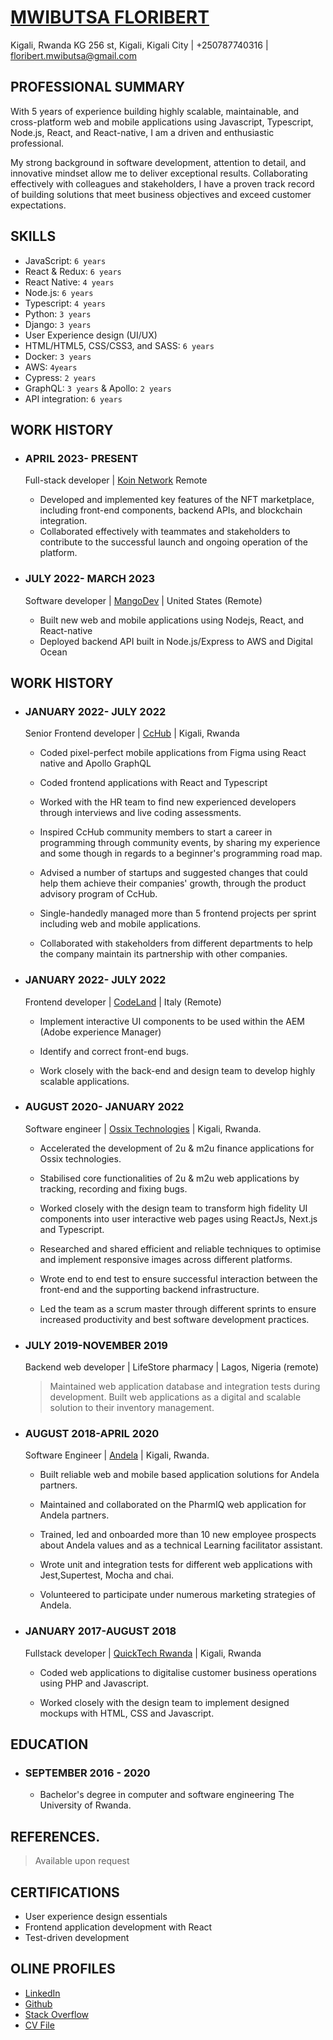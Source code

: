# [MWIBUTSA FLORIBERT](https://www.mwibutsa.com/)

Kigali, Rwanda KG 256 st, Kigali, Kigali City | +250787740316 | floribert.mwibutsa@gmail.com

## PROFESSIONAL SUMMARY

With 5 years of experience building highly scalable, maintainable, and cross-platform web and mobile applications using Javascript, Typescript, Node.js, React, and React-native, I am a driven and enthusiastic professional.

My strong background in software development, attention to detail, and innovative mindset allow me to deliver exceptional results. Collaborating effectively with colleagues and stakeholders, I have a proven track record of building solutions that meet business objectives and exceed customer expectations.

## SKILLS

- JavaScript: `6 years`
- React & Redux: `6 years`
- React Native: `4 years`
- Node.js: `6 years`
- Typescript: `4 years`
- Python: `3 years`
- Django: `3 years`
- User Experience design (UI/UX)
- HTML/HTML5, CSS/CSS3, and SASS: `6 years`
- Docker: `3 years`
- AWS: `4years`
- Cypress: `2 years `
- GraphQL: `3 years` & Apollo: `2 years`
- API integration: `6 years`

## WORK HISTORY

- ### APRIL 2023- PRESENT

  Full-stack developer | [Koin Network](https://www.koin.network) Remote

  - Developed and implemented key features of the NFT marketplace, including front-end components, backend APIs, and blockchain integration.
  - Collaborated effectively with teammates and stakeholders to contribute to the successful launch and ongoing operation of the platform.

- ### JULY 2022- MARCH 2023

  Software developer | [MangoDev](https://mangodev.io) | United States (Remote)

  - Built new web and mobile applications using Nodejs, React, and React-native
  - Deployed backend API built in Node.js/Express to AWS and Digital Ocean

## WORK HISTORY

- ### JANUARY 2022- JULY 2022

  Senior Frontend developer | [CcHub](https://cchubnigeria.com/) | Kigali, Rwanda

  - Coded pixel-perfect mobile applications from Figma using React native and Apollo GraphQL

  - Coded frontend applications with React and Typescript

  - Worked with the HR team to find new experienced developers through interviews and live coding assessments.

  - Inspired CcHub community members to start a career in programming through community events, by sharing my experience and some though in regards to a beginner's programming road map.

  - Advised a number of startups and suggested changes that could help them achieve their companies' growth, through the product advisory program of CcHub.

  - Single-handedly managed more than 5 frontend projects per sprint including web and mobile applications.

  - Collaborated with stakeholders from different departments to help the company maintain its partnership with other companies.

- ### JANUARY 2022- JULY 2022

  Frontend developer | [CodeLand](https://www.codeland.it/) | Italy (Remote)

  - Implement interactive UI components to be used within the AEM (Adobe experience Manager)

  - Identify and correct front-end bugs.

  - Work closely with the back-end and design team to develop highly scalable applications.

- ### AUGUST 2020- JANUARY 2022

  Software engineer | [Ossix Technologies](ossix.technology) | Kigali, Rwanda.

  - Accelerated the development of 2u & m2u finance applications for Ossix technologies.

  - Stabilised core functionalities of 2u & m2u web applications by tracking, recording and fixing bugs.

  - Worked closely with the design team to transform high fidelity UI components into user interactive web pages using ReactJs, Next.js and Typescript.

  - Researched and shared efficient and reliable techniques to optimise and implement responsive images across different platforms.

  - Wrote end to end test to ensure successful interaction between the front-end and the supporting backend infrastructure.

  - Led the team as a scrum master through different sprints to ensure increased productivity and best software development practices.

- ### JULY 2019-NOVEMBER 2019

  Backend web developer | LifeStore pharmacy | Lagos, Nigeria (remote)

  > Maintained web application database and integration tests during development.
  > Built web applications as a digital and scalable solution to their inventory management.

- ### AUGUST 2018-APRIL 2020

  Software Engineer | [Andela](andela.com) | Kigali, Rwanda.

  - Built reliable web and mobile based application solutions for Andela partners.

  - Maintained and collaborated on the PharmIQ web application for Andela partners.

  - Trained, led and onboarded more than 10 new employee prospects about Andela values and as a technical Learning facilitator assistant.

  - Wrote unit and integration tests for different web applications with Jest,Supertest, Mocha and chai.

  - Volunteered to participate under numerous marketing strategies of Andela.

- ### JANUARY 2017-AUGUST 2018

  Fullstack developer | [QuickTech Rwanda](https://qt.rw/) | Kigali, Rwanda

  - Coded web applications to digitalise customer business operations using PHP and Javascript.

  - Worked closely with the design team to implement designed mockups with HTML, CSS and Javascript.

## EDUCATION

- ### SEPTEMBER 2016 - 2020

  - Bachelor's degree in computer and software engineering
    The University of Rwanda.

## REFERENCES.

> Available upon request

## CERTIFICATIONS

- User experience design essentials
- Frontend application development with React
- Test-driven development

## OLINE PROFILES

- [LinkedIn](https://www.linkedin.com/in/mwibutsa/)
- [Github](https://github.com/mwibutsa)
- [Stack Overflow](https://stackoverflow.com/users/11440526/mwibutsa-floribert)
- [CV File](https://docs.google.com/document/d/1sSjm0xRdvn_36mjuSyo1DIN2B5uHLwxetJVB_jDZw0s/edit?usp=sharing)
